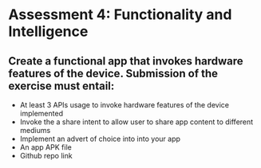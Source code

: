 # Assessment 4: Functionality and Intelligence
## Create a functional app that invokes hardware  features of the  device. Submission of the exercise must entail:

* At least 3 APIs usage to invoke hardware features of the device implemented
* Invoke the a share intent to allow user to share app content to different mediums
* Implement an advert of choice into into your app
* An app APK file
* Github repo link
~~~~~~~~~~~~~~~
